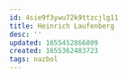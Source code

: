 ```yaml
---
id: 4sie9f3ywu72k9ttzcjlg11
title: Heinrich Laufenberg
desc: ''
updated: 1655452866809
created: 1655362483723
tags: nazbol
---
```


